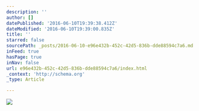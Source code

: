 ```yaml
---
description: ''
author: []
datePublished: '2016-06-10T19:39:38.412Z'
dateModified: '2016-06-10T19:39:00.835Z'
title: ''
starred: false
sourcePath: _posts/2016-06-10-e96e432b-452c-42d5-836b-dde88594c7a6.md
inFeed: true
hasPage: true
inNav: false
url: e96e432b-452c-42d5-836b-dde88594c7a6/index.html
_context: 'http://schema.org'
_type: Article

---
```

![](https://the-grid-user-content.s3-us-west-2.amazonaws.com/8a324554-037d-451c-979b-f1257e29ae78.jpg)